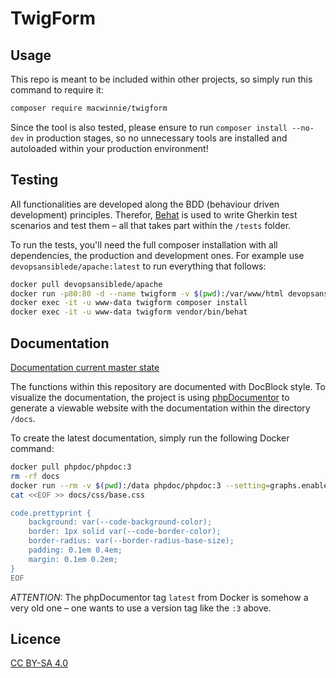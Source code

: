 # TwigForm

## Usage

This repo is meant to be included within other projects, so simply run this command to require it:

```sh
composer require macwinnie/twigform
```

Since the tool is also tested, please ensure to run `composer install --no-dev` in production stages, so no unnecessary tools are installed and autoloaded within your production environment!

## Testing

All functionalities are developed along the BDD (behaviour driven development) principles. Therefor, [Behat](https://docs.behat.org) is used to write Gherkin test scenarios and test them – all that takes part within the `/tests` folder.

To run the tests, you'll need the full composer installation with all dependencies, the production and development ones. For example use `devopsansiblede/apache:latest` to run everything that follows:

```sh
docker pull devopsansiblede/apache
docker run -p80:80 -d --name twigform -v $(pwd):/var/www/html devopsansiblede/apache
docker exec -it -u www-data twigform composer install
docker exec -it -u www-data twigform vendor/bin/behat
```

## Documentation

[Documentation current master state](https://macwinnie.github.io/twig-form/namespaces/macwinnie-twigform.html)

The functions within this repository are documented with DocBlock style. To visualize the documentation, the project is using [phpDocumentor](https://phpdoc.org/) to generate a viewable website with the documentation within the directory `/docs`.

To create the latest documentation, simply run the following Docker command:

```sh
docker pull phpdoc/phpdoc:3
rm -rf docs
docker run --rm -v $(pwd):/data phpdoc/phpdoc:3 --setting=graphs.enabled=true -d src -t docs --sourcecode --title=TwigForm
cat <<EOF >> docs/css/base.css

code.prettyprint {
    background: var(--code-background-color);
    border: 1px solid var(--code-border-color);
    border-radius: var(--border-radius-base-size);
    padding: 0.1em 0.4em;
    margin: 0.1em 0.2em;
}
EOF
```

*ATTENTION:* The phpDocumentor tag `latest` from Docker is somehow a very old one – one wants to use a version tag like the `:3` above.

## Licence

[CC BY-SA 4.0](https://creativecommons.org/licenses/by-sa/4.0/deed.en)
